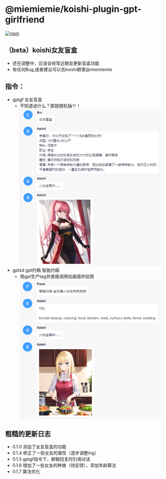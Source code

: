 # @miemiemie/koishi-plugin-gpt-girlfriend

[![npm](https://img.shields.io/npm/v/@miemiemie/koishi-plugin-gpt-girlfriend?style=flat-square)](https://www.npmjs.com/package/@miemiemie/koishi-plugin-gpt-girlfriend)

## （beta）koishi女友盲盒 
- 还在调整中，应该会经常近期会更新盲盒功能
- 有任何Bug,或者建议可以去koishi群里@miemiemie
## 指令：
- gptgf 女友盲盒  
  - 不知道说什么？那就随机抽个！
![demo](https://raw.githubusercontent.com/MieMieMieeeee/koishi-gpt-girlfriend/main/img/demo.png)
- gptsd gpt约稿 智能约稿
  - 用gpt生产tag并直接调用绘画插件绘图
![demo](https://github.com/MieMieMieeeee/koishi-gpt-girlfriend/blob/main/img/demo_gptsd.png) 



## 粗糙的更新日志
- 0.1.0 添加了女友盲盒的功能
- 0.1.4 修正了一些女友的属性（逐步调整ing）
- 0.1.5 gptgf指令下，群聊回复时引用对话
- 0.1.6 增加了一些女友的种类（待反馈），添加年龄算法
- 0.1.7 算法优化
